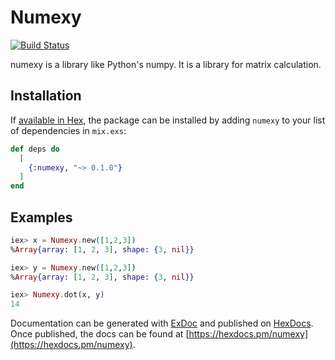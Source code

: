 # Numexy
[![Build Status](https://travis-ci.org/yujikawa/numexy.svg?branch=master)](https://travis-ci.org/yujikawa/numexy)

numexy is a library like Python's numpy. It is a library for matrix calculation.

## Installation

If [available in Hex](https://hex.pm/docs/publish), the package can be installed
by adding `numexy` to your list of dependencies in `mix.exs`:

```elixir
def deps do
  [
    {:numexy, "~> 0.1.0"}
  ]
end
```

## Examples

```elixir
iex> x = Numexy.new([1,2,3])
%Array{array: [1, 2, 3], shape: {3, nil}}

iex> y = Numexy.new([1,2,3])
%Array{array: [1, 2, 3], shape: {3, nil}}

iex> Numexy.dot(x, y)
14

```

Documentation can be generated with [ExDoc](https://github.com/elixir-lang/ex_doc)
and published on [HexDocs](https://hexdocs.pm). Once published, the docs can
be found at [https://hexdocs.pm/numexy](https://hexdocs.pm/numexy).

